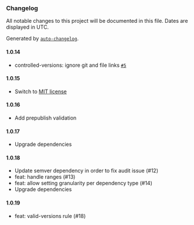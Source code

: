 ### Changelog

All notable changes to this project will be documented in this file. Dates are displayed in UTC.

Generated by [`auto-changelog`](https://github.com/CookPete/auto-changelog).

#### 1.0.14

- controlled-versions: ignore git and file links [`#5`](https://github.com/idan-at/eslint-plugin-package-json-dependencies/pull/5)

#### 1.0.15

- Switch to [MIT license](https://github.com/idan-at/eslint-plugin-package-json-dependencies/pull/7)

#### 1.0.16

- Add prepublish validation

#### 1.0.17

- Upgrade dependencies

#### 1.0.18

- Update semver dependency in order to fix audit issue (#12)
- feat: handle ranges (#13)
- feat: allow setting granularity per dependency type (#14)
- Upgrade dependencies

#### 1.0.19

- feat: valid-versions rule (#18)

